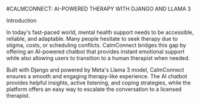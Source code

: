 #CALMCONNECT: AI-POWERED THERAPY WITH DJANGO AND LLAMA 3

Introduction

In today's fast-paced world, mental health support needs to be accessible, reliable, and adaptable. Many people hesitate to seek therapy due to stigma, costs, or scheduling conflicts. CalmConnect bridges this gap by offering an AI-powered chatbot that provides instant emotional support while also allowing users to transition to a human therapist when needed.

Built with Django and powered by Meta's Llama 3 model, CalmConnect ensures a smooth and engaging therapy-like experience. The AI chatbot provides helpful insights, active listening, and coping strategies, while the platform offers an easy way to escalate the conversation to a licensed therapist.
